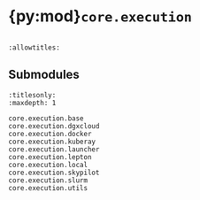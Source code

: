 # {py:mod}`core.execution`

```{py:module} core.execution
```

```{autodoc2-docstring} core.execution
:allowtitles:
```

## Submodules

```{toctree}
:titlesonly:
:maxdepth: 1

core.execution.base
core.execution.dgxcloud
core.execution.docker
core.execution.kuberay
core.execution.launcher
core.execution.lepton
core.execution.local
core.execution.skypilot
core.execution.slurm
core.execution.utils
```
